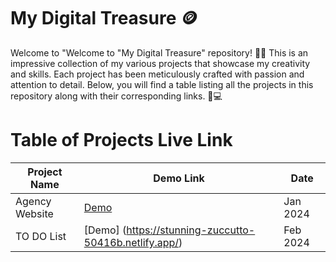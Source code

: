 # My Digital Treasure 🪙
Welcome to "Welcome to "My Digital Treasure" repository! 🎉📂 This is an impressive collection of my various projects that showcase my creativity and skills. Each project has been meticulously crafted with passion and attention to detail. Below, you will find a table listing all the projects in this repository along with their corresponding links. 🚀💻

# Table of Projects Live Link
| Project Name | Demo Link | Date |
|----------- |---------- |----------|
| Agency Website   | [Demo ](https://stunning-zuccutto-50416b.netlify.app/) | Jan 2024  |
|TO DO List |[Demo] (https://stunning-zuccutto-50416b.netlify.app/)| Feb 2024 |
